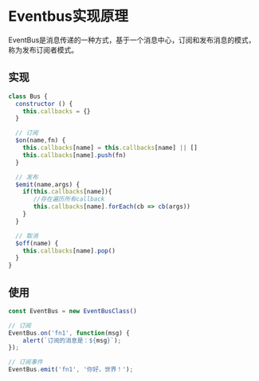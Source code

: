 # Eventbus实现原理

EventBus是消息传递的一种方式，基于一个消息中心，订阅和发布消息的模式，称为发布订阅者模式。

## 实现
```js
class Bus {
  constructor () {
    this.callbacks = {}
  }

  // 订阅
  $on(name,fn) {
    this.callbacks[name] = this.callbacks[name] || []
    this.callbacks[name].push(fn)
  }

  // 发布
  $emit(name,args) {
    if(this.callbacks[name]){
       //存在遍历所有callback
       this.callbacks[name].forEach(cb => cb(args))
    }
  }

  // 取消
  $off(name) {
    this.callbacks[name].pop()
  }
}
```

## 使用
```js
const EventBus = new EventBusClass()

// 订阅
EventBus.on('fn1', function(msg) {
    alert(`订阅的消息是：${msg}`);
});

// 订阅事件
EventBus.emit('fn1', '你好，世界！');
```